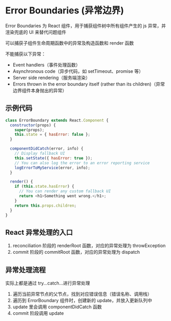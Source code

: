 # Error Boundaries (异常边界)

Error Boundaries 为 React 组件，用于捕获组件树中所有组件产生的 js 异常，并渲染兜底的 UI 来替代问题组件

可以捕获子组件生命周期函数中的异常及构造函数和 render 函数

不能捕获以下异常：

- Event handlers（事件处理函数）
- Asynchronous code（异步代码，如 setTimeout、promise 等）
- Server side rendering（服务端渲染）
- Errors thrown in the error boundary itself (rather than its children)（异常边界组件本身抛出的异常）

## 示例代码

```js
class ErrorBoundary extends React.Component {
  constructor(props) {
    super(props);
    this.state = { hasError: false };
  }

  componentDidCatch(error, info) {
    // Display fallback UI
    this.setState({ hasError: true });
    // You can also log the error to an error reporting service
    logErrorToMyService(error, info);
  }

  render() {
    if (this.state.hasError) {
      // You can render any custom fallback UI
      return <h1>Something went wrong.</h1>;
    }
    return this.props.children;
  }
}
```

## React 异常处理的入口

1. reconciliation 阶段的 renderRoot 函数，对应的异常处理为 throwException
2. commit 阶段的 commitRoot 函数，对应的异常处理为 dispatch

## 异常处理流程

实际上都是通过 try...catch...进行异常处理

1. 遍历当前异常节点的父节点，找到对应错误信息（错误名称、调用栈）
2. 遍历到 ErrorBoundary 组件时，创建新的 update，并放入更新队列中
3. update 里会调用 componentDidCatch 函数
4. commit 阶段调用 update
